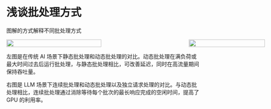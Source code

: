 # 浅谈批处理方式
图解的方式解释不同批处理方式

<div style="display: flex; justify-content: space-between; align-items: center; width: 900px; margin: 0 auto;">
    <img src="https://www.datocms-assets.com/104802/1712337076-frame-2030.png?auto=format&fit=max&w=1200" style="width: 52.5%;"/>
    <img src="https://www.datocms-assets.com/104802/1712337158-frame-2029.png?auto=format&fit=max&w=1200" style="width: 47%;"/>
</div>

左图是在传统 AI 场景下静态批处理和动态批处理的对比。动态批处理在满负荷或最大时间过去后运行批处理，与静态批处理相比，可改善延迟，同时在高流量期间保持吞吐量。

右图是 LLM 场景下连续批处理和动态批处理以及独立请求处理的对比。与动态批处理相比，连续批处理通过消除等待每个批次的最长响应完成的空闲时间，提高了 GPU 的利用率。